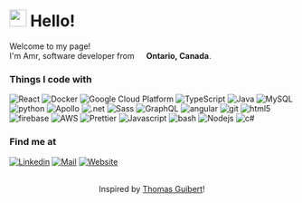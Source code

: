 <h1><img src="https://emojis.slackmojis.com/emojis/images/1643514476/4594/blob-wave.gif?1643514476" width="30"/> Hello!</h1>

<p>Welcome to my page! </br> I'm Amr, software developer from <img src="https://cdn-icons-png.flaticon.com/512/197/197430.png" width="13"/> <b>Ontario, Canada</b>. </p>
<h3>Things I code with</h3>
<p>
  <img alt="React" src="https://img.shields.io/badge/-React-45b8d8?style=flat&logo=react&logoColor=white" />
  <img alt="Docker" src="https://img.shields.io/badge/-Docker-46a2f1?style=flat&logo=docker&logoColor=white" />
  <img alt="Google Cloud Platform" src="https://img.shields.io/badge/-Google_Cloud_Platform-1a73e8?style=flat&logo=google-cloud&logoColor=white" />
  <img alt="TypeScript" src="https://img.shields.io/badge/-TypeScript-007ACC?style=flat&logo=typescript&logoColor=white" />
  <img alt="Java" src="https://img.shields.io/badge/-Java-007396?style=flat&logo=java&logoColor=white" />
  <img alt="MySQL" src="https://img.shields.io/badge/-MySQL-4479a1?style=flat&logo=MySQL&logoColor=white" />
  <img alt="python" src="https://img.shields.io/badge/-python-306998?style=flat&logo=python&logoColor=white" />
  <img alt="Apollo" src="https://img.shields.io/badge/-Apollo%20GraphQL-311C87?style=flat&logo=apollo-graphql&logoColor=white" />
  <img alt=".net" src="https://img.shields.io/badge/.NET-5C2D91?style=flat&logo=.net&logoColor=white" />
  <img alt="Sass" src="https://img.shields.io/badge/-Sass-CC6699?style=flat&logo=sass&logoColor=white" />
  <img alt="GraphQL" src="https://img.shields.io/badge/-GraphQL-E10098?style=flat&logo=graphql&logoColor=white" />
  <img alt="angular" src="https://img.shields.io/badge/-Angular-DD0031?style=flat&logo=angular&logoColor=white" />
  <img alt="git" src="https://img.shields.io/badge/-Git-F05032?style=flat&logo=git&logoColor=white" />
  <img alt="html5" src="https://img.shields.io/badge/-HTML5-E34F26?style=flat&logo=html5&logoColor=white" />
  <img alt="firebase" src="https://img.shields.io/badge/-Firebase-F57C00?style=flat&logo=firebase&logoColor=white" />
  <img alt="AWS" src="https://img.shields.io/badge/AWS-%23FF9900.svg?style=flat&logo=amazon-aws&logoColor=white" />
  <img alt="Prettier" src="https://img.shields.io/badge/-Prettier-e0b428?style=flat&logo=prettier&logoColor=white" />
  <img alt="Javascript" src="https://img.shields.io/badge/-JavaScript-e0b428?style=flat&logo=Javascript&logoColor=white" />
  <img alt="bash" src="https://img.shields.io/badge/-bash-4EAA25?style=flat&logo=GNU-bash&logoColor=white" />
  <img alt="Nodejs" src="https://img.shields.io/badge/-Nodejs-43853d?style=flat&logo=Node.js&logoColor=white" />
  <img alt="c#" src="https://img.shields.io/badge/-csharp-43853d?style=flat&logo=csharp&logoColor=white" />
</p>

<h3>Find me at</h3>

[![Linkedin](https://img.shields.io/badge/-amrthabit-0077B5?style=flat&logo=Linkedin&logoColor=white&link=https://www.linkedin.com/in/amrthabit/)](https://www.linkedin.com/in/amrthabit/)
[![Mail](https://img.shields.io/badge/-email-D14836?style=flat&logo=Gmail&logoColor=white&link=mailto:amrthabi7@gmail.com)](mailto:amrthabi7@gmail.com)
[![Website](https://img.shields.io/badge/-amrthabit.com-333333?style=flat&logo=google-chrome&logoColor=white&link=https://amrthabit.com)](https://amrthabit.com)


<p align="center">
    <br/>Inspired by <a href="https://github.com/thmsgbrt">Thomas Guibert</a>!
</p>



